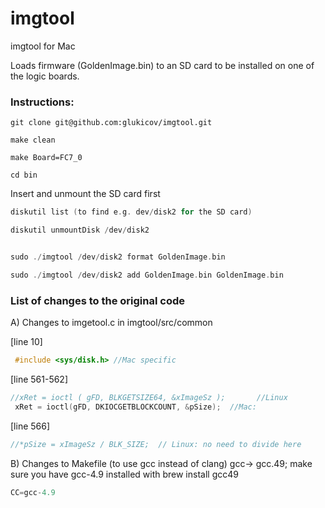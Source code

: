 # imgtool
imgtool for Mac

Loads firmware (GoldenImage.bin) to an SD card to be installed on one of the logic boards.

### Instructions:

```
git clone git@github.com:glukicov/imgtool.git
 ```
```
make clean
```

```
make Board=FC7_0
```

```
cd bin
```

Insert and unmount the SD card first 
 ```c++
diskutil list (to find e.g. dev/disk2 for the SD card) 
```
 ```c++
diskutil unmountDisk /dev/disk2
```
 
 ```c++

sudo ./imgtool /dev/disk2 format GoldenImage.bin
```

 
 ```c++
sudo ./imgtool /dev/disk2 add GoldenImage.bin GoldenImage.bin
```


### List of changes to the original code 

A) Changes to imgetool.c in imgtool/src/common


[line 10] 
```c++
 #include <sys/disk.h> //Mac specific
```
[line 561-562] 
 ```c++
 //xRet = ioctl ( gFD, BLKGETSIZE64, &xImageSz );       //Linux
  xRet = ioctl(gFD, DKIOCGETBLOCKCOUNT, &pSize);  //Mac: 
```

[line 566]
 ```c++
 //*pSize = xImageSz / BLK_SIZE;  // Linux: no need to divide here
```

B) Changes to Makefile (to use gcc instead of clang)  gcc-> gcc.49; make sure you have gcc-4.9 installed with 
brew install gcc49
 ```c++
CC=gcc-4.9 


